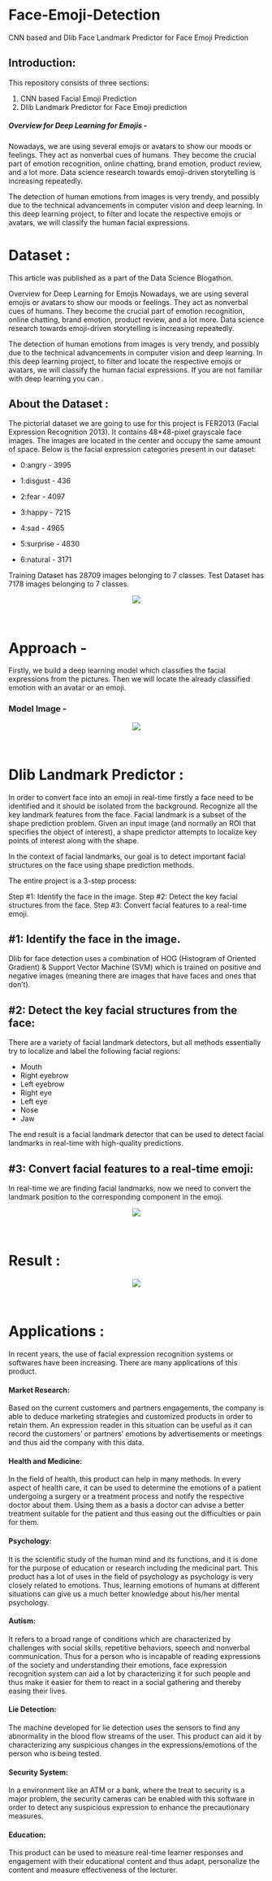 # Face-Emoji-Detection
CNN based and Dlib Face Landmark Predictor for Face Emoji Prediction

## Introduction:

This repository consists of three sections: 
1. CNN based Facial Emoji Prediction 
2. Dlib Landmark Predictor for Face Emoji prediction



##### Overview for Deep Learning for Emojis - 
Nowadays, we are using several emojis or avatars to show our moods or feelings. They act as nonverbal cues of humans. They become the crucial part of emotion recognition, online chatting, brand emotion, product review, and a lot more. Data science research towards emoji-driven storytelling is increasing repeatedly.

The detection of human emotions from images is very trendy, and possibly due to the technical advancements in computer vision and deep learning. In this deep learning project, to filter and locate the respective emojis or avatars, we will classify the human facial expressions. 

# Dataset :
This article was published as a part of the Data Science Blogathon.

Overview for Deep Learning for Emojis
Nowadays, we are using several emojis or avatars to show our moods or feelings. They act as nonverbal cues of humans. They become the crucial part of emotion recognition, online chatting, brand emotion, product review, and a lot more. Data science research towards emoji-driven storytelling is increasing repeatedly.

The detection of human emotions from images is very trendy, and possibly due to the technical advancements in computer vision and deep learning. In this deep learning project, to filter and locate the respective emojis or avatars, we will classify the human facial expressions. If you are not familiar with deep learning you can .

## About the Dataset :
The pictorial dataset we are going to use for this project is FER2013 (Facial Expression Recognition 2013). It contains 48*48-pixel grayscale face images. The images are located in the center and occupy the same amount of space. Below is the facial expression categories present in our dataset:

- 0:angry   - 3995

- 1:disgust - 436

- 2:fear    - 4097

- 3:happy   - 7215

- 4:sad     - 4965

- 5:surprise - 4830

- 6:natural  - 3171

Training Dataset has 28709 images belonging to 7 classes. 
Test Dataset has 7178 images belonging to 7 classes.

<p align = "center">
<img src ="https://github.com/Tanvi-Sharmaa/face-emoji-prediction/blob/main/dataset.png" align = "center"/>
</p>
<br>

# Approach - 
Firstly, we build a deep learning model which classifies the facial expressions from the pictures. Then we will locate the already classified emotion with an avatar or an emoji.

### Model Image - 

<p align = "center">
<img src ="https://github.com/Tanvi-Sharmaa/face-emoji-prediction/blob/main/model.png" align = "center"/>
</p>
<br>

# Dlib Landmark Predictor :

In order to convert face into an emoji in real-time firstly a face need to be identified and it should be isolated from the background. Recognize all the key landmark features from the face. Facial landmark is a subset of the shape prediction problem. Given an input image (and normally an ROI that specifies the object of interest), a shape predictor attempts to localize key points of interest along with the shape.

In the context of facial landmarks, our goal is to detect important facial structures on the face using shape prediction methods.

The entire project is a 3-step process:

Step #1: Identify the face in the image.
Step #2: Detect the key facial structures from the face.
Step #3: Convert facial features to a real-time emoji.

## #1: Identify the face in the image.

Dlib for face detection uses a combination of HOG (Histogram of Oriented Gradient) & Support Vector Machine (SVM) which is trained on positive and negative images (meaning there are images that have faces and ones that don’t).

## #2: Detect the key facial structures from the face:

There are a variety of facial landmark detectors, but all methods essentially try to localize and label the following facial regions:

- Mouth
- Right eyebrow
- Left eyebrow
- Right eye
- Left eye
- Nose
- Jaw

The end result is a facial landmark detector that can be used to detect facial landmarks in real-time with high-quality predictions.

## #3: Convert facial features to a real-time emoji:

In real-time we are finding facial landmarks, now we need to convert the landmark position to the corresponding component in the emoji.

<p align = "center">
<img src ="https://github.com/Tanvi-Sharmaa/face-emoji-prediction/blob/main/emoji_map.jpeg" align = "center"/>
</p>
<br>


# Result :

<p align = "center">
<img src ="https://github.com/Tanvi-Sharmaa/face-emoji-prediction/blob/main/result.png" align = "center"/>
</p>
<br>

# Applications :
In recent years, the use of facial expression recognition systems or softwares have been increasing. There are many applications of this product.
#### Market Research: 
Based on the current customers and partners engagements, the company is able to deduce marketing strategies and customized products in order to retain them. An expression reader in this situation can be useful as it can record the customers’ or partners’ emotions by advertisements or meetings and thus aid the company with this data.
#### Health and Medicine: 
In the field of health, this product can help in many methods. In every aspect of health care, it can be used to determine the emotions of a patient undergoing a surgery or a treatment process and notify the respective doctor about them. Using them as a basis a doctor can advise a better treatment suitable for the patient and thus easing out the difficulties or pain for them.
#### Psychology: 
It is the scientific study of the human mind and its functions, and it is done for the purpose of education or research including the medicinal part. This product has a lot of uses in the field of psychology as psychology is very closely related to emotions. Thus, learning emotions of humans at different situations can give us a much better knowledge about his/her mental psychology.
#### Autism: 
It refers to a broad range of conditions which are characterized by challenges with social skills, repetitive behaviors, speech and nonverbal communication. Thus for a person who is incapable of reading expressions of the society and understanding their emotions, face expression recognition system can aid a lot by characterizing it for such people and thus make it easier for them to react in a social gathering and thereby easing their lives.
#### Lie Detection: 
The machine developed for lie detection uses the sensors to find any abnormality in the blood flow streams of the user. This product can aid it by characterizing any suspicious changes in the expressions/emotions of the person who is being tested.
#### Security System: 
In a environment like an ATM or a bank, where the treat to security is a major problem, the security cameras can be enabled with this software in order to detect any suspicious expression to enhance the precautionary measures.
#### Education: 
This product can be used to measure real-time learner responses and engagement with their educational content and thus adapt, personalize the content and measure effectiveness of the lecturer.
